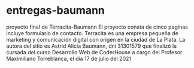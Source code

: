 # entregas-baumann
proyecto final de Terracita-Baumann
El proyecto consta de cinco paginas incluye formulario de contacto.
Terracita es una empresa pequeña de marketing y comunicación digital
con origen en la ciudad de La Plata.
La autora del sitio es Astrid Alicia Baumann, dni 31301579 que finalizó la cursada del curso Desarrollo Web de CoderHouse a cargo del Profesor Maximiliano Torreblanca, el dia 17 de julio del 2021 
